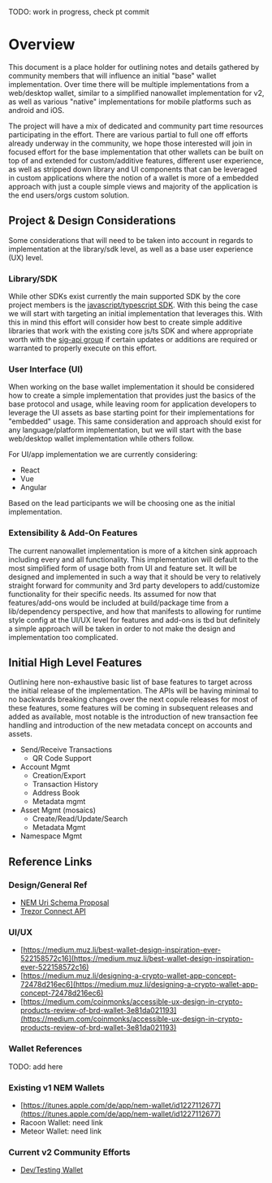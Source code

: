 TODO: work in progress, check pt commit

# Overview

This document is a place holder for outlining notes and details gathered by community members that will influence an initial "base" wallet implementation.  Over time there will be multiple implementations from a web/desktop wallet, similar to a simplified nanowallet implementation for v2, as well as various "native" implementations for mobile platforms such as android and iOS.

The project will have a mix of dedicated and community part time resources participating in the effort. There are various partial to full one off efforts already underway in the community, we hope those interested will join in focused effort for the base implementation that other wallets can be built on top of and extended for custom/additive features, different user experience, as well as stripped down library and UI components that can be leveraged in custom applications where the notion of a wallet is more of a embedded approach with just a couple simple views and majority of the application is the end users/orgs custom solution.

## Project & Design Considerations

Some considerations that will need to be taken into account in regards to implementation at the library/sdk level, as well as a base user experience (UX) level.

### Library/SDK

While other SDKs exist currently the main supported SDK by the core project members is the [javascript/typescript SDK](https://github.com/nemtech/nem2-sdk-typescript-javascript).  With this being the case we will start with targeting an initial implementation that leverages this.  With this in mind this effort will consider how best to create simple additive libraries that work with the existing core js/ts SDK and where appropriate worth with the [sig-api group](sig-api/) if certain updates or additions are required or warranted to properly execute on this effort.

### User Interface (UI)

When working on the base wallet implementation it should be considered how to create a simple implementation that provides just the basics of the base protocol and usage, while leaving room for application developers to leverage the UI assets as base starting point for their implementations for "embedded" usage.  This same consideration and approach should exist for any language/platform implementation, but we will start with the base web/desktop wallet implementation while others follow.

For UI/app implementation we are currently considering:

* React
* Vue
* Angular

Based on the lead participants we will be choosing one as the initial implementation.

### Extensibility & Add-On Features

The current nanowallet implementation is more of a kitchen sink approach including every and all functionality.  This implementation will default to the most simplified form of usage both from UI and feature set.  It will be designed and implemented in such a way that it should be very to relatively straight forward for community and 3rd party developers to add/customize functionality for their specific needs.  Its assumed for now that features/add-ons would be included at build/package time from a lib/dependency perspective, and how that manifests to allowing for runtime style config at the UI/UX level for features and add-ons is tbd but definitely a simple approach will be taken in order to not make the design and implementation too complicated.


## Initial High Level Features

Outlining here non-exhaustive basic list of base features to target across the initial release of the implementation.  The APIs will be having minimal to no backwards breaking changes over the next copule releases for most of these features, some features will be coming in subsequent releases and added as available, most notable is the introduction of new transaction fee handling and introduction of the new metadata concept on accounts and assets.

* Send/Receive Transactions
  * QR Code Support
* Account Mgmt
  * Creation/Export
  * Transaction History
  * Address Book
  * Metadata mgmt
* Asset Mgmt (mosaics)
  * Create/Read/Update/Search
  * Metadata Mgmt
* Namespace Mgmt



## Reference Links

### Design/General Ref

* [NEM Uri Schema Proposal](https://github.com/nemtech/NIP/issues/6)
* [Trezor Connect API](https://wiki.trezor.io/Trezor_Connect_API)


### UI/UX

* [https://medium.muz.li/best-wallet-design-inspiration-ever-522158572c16](https://medium.muz.li/best-wallet-design-inspiration-ever-522158572c16)
* [https://medium.muz.li/designing-a-crypto-wallet-app-concept-72478d216ec6](https://medium.muz.li/designing-a-crypto-wallet-app-concept-72478d216ec6)
* [https://medium.com/coinmonks/accessible-ux-design-in-crypto-products-review-of-brd-wallet-3e81da021193](https://medium.com/coinmonks/accessible-ux-design-in-crypto-products-review-of-brd-wallet-3e81da021193)

### Wallet References

TODO: add here

### Existing v1 NEM Wallets

* [https://itunes.apple.com/de/app/nem-wallet/id1227112677](https://itunes.apple.com/de/app/nem-wallet/id1227112677)
* Racoon Wallet: need link
* Meteor Wallet: need link

### Current v2 Community Efforts

* [Dev/Testing Wallet](http://wallet.48gh23s.xyz/)
